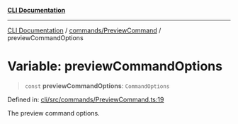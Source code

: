 [**CLI Documentation**](../../../README.md)

***

[CLI Documentation](../../../README.md) / [commands/PreviewCommand](../README.md) / previewCommandOptions

# Variable: previewCommandOptions

> `const` **previewCommandOptions**: `CommandOptions`

Defined in: [cli/src/commands/PreviewCommand.ts:19](https://github.com/stonemjs/cli/blob/83156d7f07cad6e0545ad29ba32878fdd248ede2/src/commands/PreviewCommand.ts#L19)

The preview command options.
